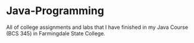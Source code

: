 # Java-Programming

All of college assignments and labs that I have finished in my Java Course (BCS 345) in Farmingdale State College.
